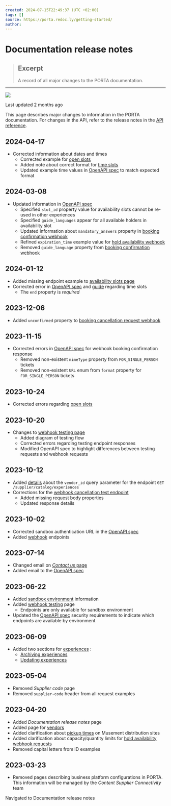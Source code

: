 ```yaml
---
created: 2024-07-15T22:49:37 (UTC +02:00)
tags: []
source: https://porta.redoc.ly/getting-started/
author: 
---
```


# Documentation release notes

> ## Excerpt
> A record of all major changes to the PORTA documentation.

---
[![](https://porta.redoc.ly/images/logo-light.png)][1]

Last updated 2 months ago

This page describes major changes to information in the PORTA documentation. For changes in the API, refer to the release notes in the [API reference][2].

## [][3]2024-04-17

-   Corrected information about dates and times
    -   Corrected example for [open slots][4]
    -   Added note about correct format for [time slots][5]
    -   Updated example time values in [OpenAPI spec][6] to match expected format

## [][7]2024-03-08

-   Updated information in [OpenAPI spec][8]
    -   Specified `slot_id` property value for availability slots cannot be re-used in other experiences
    -   Specified `guide_languages` appear for all available holders in availability slot
    -   Updated information about `mandatory_answers` property in [booking confirmation webhook][9]
    -   Refined `expiration_time` example value for [hold availability webhook][10]
    -   Removed `guide_language` property from [booking confirmation webhook][11]

## [][12]2024-01-12

-   Added missing endpoint example to [availability slots page][13]
-   Corrected error in [OpenAPI spec][14] and [guide][15] regarding time slots
    -   The `end` property is _required_

## [][16]2023-12-06

-   Added `unconfirmed` property to [booking cancellation request webhook][17]

## [][18]2023-11-15

-   Corrected errors in [OpenAPI spec][19] for webhook booking confirmation response
    -   Removed non-existent `mimeType` property from `FOR_SINGLE_PERSON` tickets
    -   Removed non-existent `URL` enum from `format` property for `FOR_SINGLE_PERSON` tickets

## [][20]2023-10-24

-   Corrected errors regarding [open slots][21]

## [][22]2023-10-20

-   Changes to [webhook testing page][23]
    -   Added diagram of testing flow
    -   Corrected errors regarding testing endpoint responses
    -   Modified OpenAPI spec to highlight differences between testing requests and webhook requests

## [][24]2023-10-12

-   Added [details][25] about the `vendor_id` query parameter for the endpoint `GET /supplier/catalog/experiences`
-   Corrections for the [webhook cancellation test endpoint][26]
    -   Added missing request body properties
    -   Updated response details

## [][27]2023-10-02

-   Corrected sandbox authentication URL in the [OpenAPI spec][28]
-   Added [webhook][29] endpoints

## [][30]2023-07-14

-   Changed email on [_Contact us_ page][31]
-   Added email to the [OpenAPI spec][32]

## [][33]2023-06-22

-   Added [sandbox environment][34] information
-   Added [webhook testing][35] page
    -   Endpoints are only available for sandbox environment
-   Updated the [OpenAPI spec][36] security requirements to indicate which endpoints are available by environment

## [][37]2023-06-09

-   Added two sections for [experiences][38] :
    -   [Archiving experiences][39]
    -   [Updating experiences][40]

## [][41]2023-05-04

-   Removed _Supplier code_ page
-   Removed `supplier-code` header from all request examples

## [][42]2023-04-20

-   Added _Documentation release notes_ page
-   Added page for [vendors][43]
-   Added clarification about [pickup times][44] on Musement distribution sites
-   Added clarification about capacity/quantity limits for [hold availability webhook requests][45]
-   Removed capital letters from ID examples

## [][46]2023-03-23

-   Removed pages describing business platform configurations in PORTA. This information will be managed by the _Content Supplier Connectivity_ team

Navigated to Documentation release notes

[1]: https://porta.redoc.ly/
[2]: https://porta.redoc.ly/openapi/overview/
[3]: https://porta.redoc.ly/getting-started/#2024-04-17
[4]: https://porta.redoc.ly/experiences/availability-slots/open/
[5]: https://porta.redoc.ly/experiences/availability-slots/time/
[6]: https://porta.redoc.ly/openapi/overview/
[7]: https://porta.redoc.ly/getting-started/#2024-03-08
[8]: https://porta.redoc.ly/openapi/overview/
[9]: https://porta.redoc.ly/webhooks/confirm/
[10]: https://porta.redoc.ly/webhooks/hold/
[11]: https://porta.redoc.ly/webhooks/confirm/
[12]: https://porta.redoc.ly/getting-started/#2024-01-12
[13]: https://porta.redoc.ly/experiences/availability-slots/
[14]: https://porta.redoc.ly/openapi/overview/
[15]: https://porta.redoc.ly/experiences/availability-slots/time/
[16]: https://porta.redoc.ly/getting-started/#2023-12-06
[17]: https://porta.redoc.ly/webhooks/cancel/
[18]: https://porta.redoc.ly/getting-started/#2023-11-15
[19]: https://porta.redoc.ly/openapi/overview/
[20]: https://porta.redoc.ly/getting-started/#2023-10-24
[21]: https://porta.redoc.ly/experiences/availability-slots/open/
[22]: https://porta.redoc.ly/getting-started/#2023-10-20
[23]: https://porta.redoc.ly/webhooks/testing/
[24]: https://porta.redoc.ly/getting-started/#2023-10-12
[25]: https://porta.redoc.ly/experiences/vendors/
[26]: https://porta.redoc.ly/webhooks/testing/#booking-cancellation
[27]: https://porta.redoc.ly/getting-started/#2023-10-02
[28]: https://porta.redoc.ly/openapi/overview/
[29]: https://porta.redoc.ly/webhooks/
[30]: https://porta.redoc.ly/getting-started/#2023-07-14
[31]: https://porta.redoc.ly/contact-us/
[32]: https://porta.redoc.ly/openapi/overview/
[33]: https://porta.redoc.ly/getting-started/#2023-06-22
[34]: https://porta.redoc.ly/getting-started/environments/
[35]: https://porta.redoc.ly/webhooks/testing/
[36]: https://porta.redoc.ly/openapi/overview/
[37]: https://porta.redoc.ly/getting-started/#2023-06-09
[38]: https://porta.redoc.ly/experiences/
[39]: https://porta.redoc.ly/experiences/#archiving-an-experience
[40]: https://porta.redoc.ly/experiences/#updating-an-experience
[41]: https://porta.redoc.ly/getting-started/#2023-05-04
[42]: https://porta.redoc.ly/getting-started/#2023-04-20
[43]: https://porta.redoc.ly/experiences/vendors/
[44]: https://porta.redoc.ly/experiences/availability-slots/time/
[45]: https://porta.redoc.ly/webhooks/hold/
[46]: https://porta.redoc.ly/getting-started/#2023-03-23
